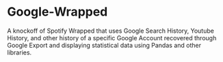 # Google-Wrapped
A knockoff of Spotify Wrapped that uses Google Search History, Youtube History, and other history of a specific Google Account recovered through Google Export and displaying statistical data using Pandas and other libraries.
